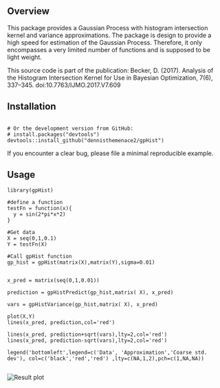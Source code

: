 ## Overview


This package provides a Gaussian Process with histogram intersection kernel and variance approximations.
The package is design to provide a high speed for estimation of the Gaussian Process. Therefore, it only encompasses a very limited number of functions and is supposed to be light weight.

This source code is part of the publication:
Becker, D. (2017). Analysis of the Histogram Intersection Kernel for Use in Bayesian Optimization, 7(6), 337–345. doi:10.7763/IJMO.2017.V7.609

## Installation

```{r, eval = FALSE}

# Or the development version from GitHub:
# install.packages("devtools")
devtools::install_github("dennisthemenace2/gpHist")
```

If you encounter a clear bug, please file a minimal reproducible example.

## Usage

```{r, message = FALSE}
library(gpHist)

#define a function
testFn = function(x){
  y = sin(2*pi*x*2) 
}

#Get data
X = seq(0,1,0.1)
Y = testFn(X)

#Call gpHist function
gp_hist = gpHist(matrix(X),matrix(Y),sigma=0.01)


x_pred = matrix(seq(0,1,0.01))

prediction = gpHistPredict(gp_hist,matrix( X), x_pred)

vars = gpHistVariance(gp_hist,matrix( X), x_pred)

plot(X,Y)
lines(x_pred, prediction,col='red')

lines(x_pred, prediction+sqrt(vars),lty=2,col='red')
lines(x_pred, prediction-sqrt(vars),lty=2,col='red')

legend('bottomleft',legend=c('Data', 'Approximation','Coarse std. dev'), col=c('black','red','red') ,lty=c(NA,1,2),pch=c(1,NA,NA))


```

![Result plot](https://github.com/dennisthemenace2/gpHist/tree/master/vignettes/gpPlot.png)

